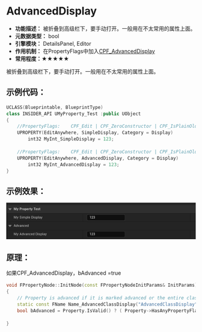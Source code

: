 # AdvancedDisplay

- **功能描述：** 被折叠到高级栏下，要手动打开。一般用在不太常用的属性上面。
- **元数据类型：** bool
- **引擎模块：** DetailsPanel, Editor
- **作用机制：** 在PropertyFlags中加入[CPF_AdvancedDisplay](../../../../Flags/EPropertyFlags/CPF_AdvancedDisplay.md)
- **常用程度：★★★★★**

被折叠到高级栏下，要手动打开。一般用在不太常用的属性上面。

## 示例代码：

```cpp
UCLASS(Blueprintable, BlueprintType)
class INSIDER_API UMyProperty_Test :public UObject
{
	//PropertyFlags:	CPF_Edit | CPF_ZeroConstructor | CPF_IsPlainOldData | CPF_NoDestructor | CPF_SimpleDisplay | CPF_HasGetValueTypeHash | CPF_NativeAccessSpecifierPublic
	UPROPERTY(EditAnywhere, SimpleDisplay, Category = Display)
		int32 MyInt_SimpleDisplay = 123;

	//PropertyFlags:	CPF_Edit | CPF_ZeroConstructor | CPF_IsPlainOldData | CPF_NoDestructor | CPF_AdvancedDisplay | CPF_HasGetValueTypeHash | CPF_NativeAccessSpecifierPublic
	UPROPERTY(EditAnywhere, AdvancedDisplay, Category = Display)
		int32 MyInt_AdvancedDisplay = 123;
}
```

## 示例效果：

![Untitled](Untitled.png)

## 原理：

如果CPF_AdvancedDisplay，bAdvanced =true

```cpp
void FPropertyNode::InitNode(const FPropertyNodeInitParams& InitParams)
{
	// Property is advanced if it is marked advanced or the entire class is advanced and the property not marked as simple
	static const FName Name_AdvancedClassDisplay("AdvancedClassDisplay");
	bool bAdvanced = Property.IsValid() ? ( Property->HasAnyPropertyFlags(CPF_AdvancedDisplay) || ( !Property->HasAnyPropertyFlags( CPF_SimpleDisplay ) && Property->GetOwnerClass() && Property->GetOwnerClass()->GetBoolMetaData(Name_AdvancedClassDisplay) ) ) : false;

}
```